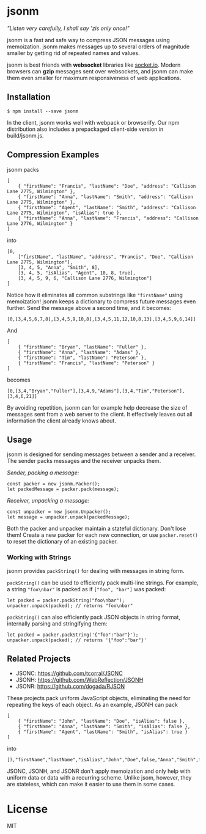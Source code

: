 jsonm
=====

_"Listen very carefully, I shall say 'zis only once!"_

jsonm is a fast and safe way to compress JSON messages using memoization.
jsonm makes messages up to several orders of magnitude smaller by getting rid
of repeated names and values.

jsonm is best friends with **websocket** libraries like [socket.io](http://socket.io/).
Modern browsers can **gzip** messages sent over websockets, and jsonm can make them
even smaller for maximum responsiveness of web applications.

## Installation

```
$ npm install --save jsonm
```

In the client, jsonm works well with webpack or browserify.
Our npm distribution also includes a prepackaged client-side version in build/jsonm.js.

## Compression Examples

jsonm packs

```
[
    { "firstName": "Francis", "lastName": "Doe", "address": "Callison Lane 2775, Wilmington" },
    { "firstName": "Anna", "lastName": "Smith", "address": "Callison Lane 2775, Wilmington" },
    { "firstName": "Agent", "lastName": "Smith", "address": "Callison Lane 2775, Wilmington", "isAlias": true },
    { "firstName": "Anna", "lastName": "Francis", "address": "Callison Lane 2776, Wilmington" }
]
```

into 

```
[0,
    ["firstName", "lastName", "address", "Francis", "Doe", "Callison Lane 2775, Wilmington"],
    [3, 4, 5, "Anna", "Smith", 8],
    [3, 4, 5, "isAlias", "Agent", 10, 8, true],
    [3, 4, 5, 9, 6, "Callison Lane 2776, Wilmington"]
]
```

Notice how it eliminates all common substrings like `"firstName"` using memoization!
jsonm keeps a dictionary to compress future messages even further. 
Send the message above a second time, and it becomes:

```
[0,[3,4,5,6,7,8],[3,4,5,9,10,8],[3,4,5,11,12,10,8,13],[3,4,5,9,6,14]]
```

And

```
[
    { "firstName": "Bryan", "lastName": "Fuller" },
    { "firstName": "Anna", "lastName": "Adams" },
    { "firstName": "Tim", "lastName": "Peterson" },
    { "firstName": "Francis", "lastName": "Peterson" }
]
```

becomes

```
[0,[3,4,"Bryan","Fuller"],[3,4,9,"Adams"],[3,4,"Tim","Peterson"],[3,4,6,21]]
```

By avoiding repetition, jsonm can for example help decrease the size of messages
sent from a web server to the client. It effectively leaves out all information
the client already knows about.

## Usage

jsonm is designed for sending messages between a sender and a receiver.
The sender packs messages and the receiver unpacks them.

_Sender, packing a message:_

```
const packer = new jsonm.Packer();
let packedMessage = packer.pack(message);
```

_Receiver, unpacking a message:_

```
const unpacker = new jsonm.Unpacker();
let message = unpacker.unpack(packedMessage);
```

Both the packer and unpacker maintain a stateful dictionary. Don't lose them!
Create a new packer for each new connection, or use `packer.reset()` to
reset the dictionary of an existing packer.

### Working with Strings

jsonm provides `packString()` for dealing with messages in string form.

`packString()` can be used to efficiently pack multi-line strings. For
example, a string `"foo\nbar"` is packed as if `["foo", "bar"]` was packed:

```
let packed = packer.packString("foo\nbar");
unpacker.unpack(packed); // returns "foo\nbar"
```

`packString()` can also efficiently pack JSON objects in string format,
internally parsing and stringifying them:

```
let packed = packer.packString('{"foo":"bar"}');
unpacker.unpack(packed); // returns '{"foo":"bar"}'
```

## Related Projects

- JSONC: https://github.com/tcorral/JSONC
- JSONH: https://github.com/WebReflection/JSONH
- JSONR: https://github.com/dogada/RJSON

These projects pack uniform JavaScript objects, eliminating the
need for repeating the keys of each object. As an example, JSONH can pack

```
[
    { "firstName": "John", "lastName": "Doe", "isAlias": false },
    { "firstName": "Anna", "lastName": "Smith", "isAlias": false },
    { "firstName": "Agent", "lastName": "Smith", "isAlias": true }
]
```

into

```
[3,"firstName","lastName","isAlias","John","Doe",false,"Anna","Smith",false,"Agent","Smith",true]
```

JSONC, JSONH, and JSONR don't apply memoization and only help with uniform data
or data with a recurring scheme. Unlike jsom, however, they are stateless, which
can make it easier to use them in some cases.

# License

MIT
